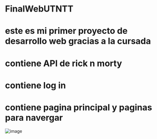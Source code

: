# FinalWebUTNTT
# este es mi primer proyecto de desarrollo web gracias a la cursada
# contiene API de rick n morty
# contiene log in
# contiene pagina principal y paginas para navergar
![image](https://github.com/AugustoDeGas/FinalWebUTNTT/assets/131717515/de4e8efb-d133-4cf0-8bd1-71f59fb098a4)
